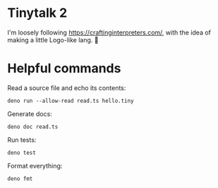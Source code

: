 # Tinytalk 2

I'm loosely following https://craftinginterpreters.com/, with the idea of making
a little Logo-like lang. 🐢

# Helpful commands

Read a source file and echo its contents:

```
deno run --allow-read read.ts hello.tiny
```

Generate docs:

```
deno doc read.ts
```

Run tests:

```
deno test
```

Format everything:

```
deno fmt
```
